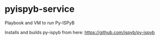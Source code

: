 # pyispyb-service
Playbook and VM to run Py-ISPyB

Installs and builds py-ispyb from here: https://github.com/ispyb/py-ispyb
